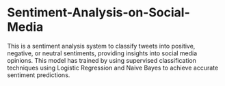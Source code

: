 # Sentiment-Analysis-on-Social-Media
This is a sentiment analysis system to classify tweets into positive, negative, or neutral sentiments, providing insights into social media opinions. This model has trained by using supervised classification techniques using Logistic Regression and Naive Bayes to achieve accurate sentiment predictions.
